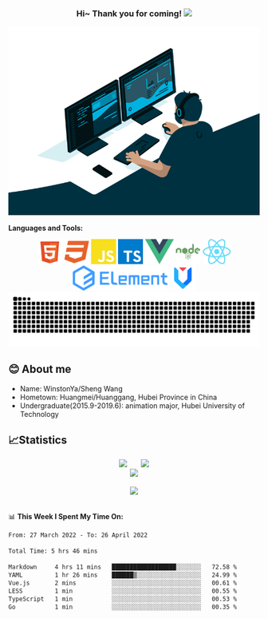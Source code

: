 <!--
**pudongping/pudongping** is a ✨ _special_ ✨ repository because its `README.md` (this file) appears on your GitHub profile.

Here are some ideas to get you started:

- 🔭 I’m currently working on ...
- 🌱 I’m currently learning ...
- 👯 I’m looking to collaborate on ...
- 🤔 I’m looking for help with ...
- 💬 Ask me about ...
- 📫 How to reach me: ...
- 😄 Pronouns: ...
- ⚡ Fun fact: ...
-->

<h3 align="center">
    Hi~ Thank you for coming!
    <img src="https://media.giphy.com/media/hvRJCLFzcasrR4ia7z/giphy.gif" width="25px">
</h3>

<!-- 敲代码的图片 -->
<div align="center" ><img order-radius="100px" src="./code.gif"/></div>

**Languages and Tools:**

<div  align="center">
    <img height="50" src="./svg/html_5.svg">
    <img height="50" src="./svg/css3.svg">
    <img height="50" src="./svg/javascript.svg">
    <img height="50" src="./svg/typescript_.svg">
    <img height="50" src="./svg/Vue.svg">
    <img height="50" src="./svg/node.svg">
    <img height="50" src="./svg/react.svg">
    <img height="50" src="./svg/element-ui.svg">
    <img height="50" src="./svg/antd.svg">
</div>

<!-- <div align="center">
    <a title="github" target="_blank" href="https://github.com/WinstonYa"><img src="https://img.shields.io/badge/dynamic/json?color=24292e&label=GitHub&query=%24.data.totalSubs&suffix=%20%20%20followers&url=https%3A%2F%2Fapi.spencerwoo.com%2Fsubstats%2F%3Fsource%3Dgithub%26queryKey%3DWinstonYa" ></a>
</div> -->

<!-- 贪吃蛇代码贡献图 -->
<div align="center"><img src="https://raw.githubusercontent.com/WinstonYa/WinstonYa/main/assets/github-contribution-grid-snake.svg" /></div>

## 😊 About me

- Name: WinstonYa/Sheng Wang
- Hometown: Huangmei/Huanggang, Hubei Province in China
- Undergraduate(2015.9-2019.6): animation major, Hubei University of Technology

## 📈Statistics

<div align="center">
<span>&emsp;&emsp;</span>
<img width="43%" src="https://github-readme-stats.vercel.app/api?username=WinstonYa" /><span>&emsp;&emsp;</span><img width="43%" src="https://github-readme-stats.vercel.app/api/top-langs/?username=WinstonYa&layout=compact&langs_count=8" />
<span>&emsp;&emsp;</span>
</div>

<div align="center">
    <img  src="https://github-readme-streak-stats.herokuapp.com/?user=WinstonYa" />
</div>

</br>

<!-- 代码贡献月份统计 -->
<div align="center">
    <img  src="https://activity-graph.herokuapp.com/graph?username=WinstonYa&theme=github" />
</div>

</br>

📊 **This Week I Spent My Time On:**

<!--START_SECTION:waka-->

```text
From: 27 March 2022 - To: 26 April 2022

Total Time: 5 hrs 46 mins

Markdown     4 hrs 11 mins   ██████████████████░░░░░░░   72.58 %
YAML         1 hr 26 mins    ██████▒░░░░░░░░░░░░░░░░░░   24.99 %
Vue.js       2 mins          ░░░░░░░░░░░░░░░░░░░░░░░░░   00.61 %
LESS         1 min           ░░░░░░░░░░░░░░░░░░░░░░░░░   00.55 %
TypeScript   1 min           ░░░░░░░░░░░░░░░░░░░░░░░░░   00.53 %
Go           1 min           ░░░░░░░░░░░░░░░░░░░░░░░░░   00.35 %
```

<!--END_SECTION:waka-->
